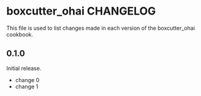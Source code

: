 # boxcutter_ohai CHANGELOG

This file is used to list changes made in each version of the boxcutter_ohai cookbook.

## 0.1.0

Initial release.

- change 0
- change 1
